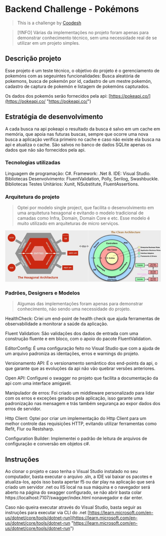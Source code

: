 # Backend Challenge - Pokémons
>  This is a challenge by [Coodesh](https://coodesh.com/)

> [!INFO]
> Várias da implementações no projeto foram apenas para demonstrar conhecimento técnico, sem uma necessidade real de se utilizar em um projeto simples.

## Descrição projeto

Esse projeto é um teste técnico, o objetivo do projeto é o gerenciamento de pokemóns com as segeuintes funcionalidades: Busca aleatória de pokemons, busca de pokemón por id, cadastro de um mestre pokemón, cadastro de captura de pokemón e listagem de pokemóns capturados.

Os dados dos pokemós serão fornecidos pela api: [https://pokeapi.co/](https://pokeapi.co/ "https://pokeapi.co/")

## Estratégia de desenvolvimento

A cada busca na api pokeapi o resultado da busca é salvo em um cache em memória, que apoia nas futuras buscas, sempre que ocorre uma nova busca a aplicação verifica primeiro no cache e caso não existe ela busca na api e atualiza o cache.
São salvos no banco de dados SQLite apenas os dados que não são fornecidos pela api.

### Tecnologias utilizadas
 
Linguagem de programação: C#.
Framework: .Net 8.
IDE: Visual Studio.
Bibliotecas Desenvolvimento: FluentValidation, Polly, Serilog, Swashbuckle.
Bibliotecas Testes Unitários: Xunit, NSubstitute, FluentAssertions.

### Arquitetura do projeto
 
 >  Optei por modelo single project, que facilita o desenvolvimento em uma arquitetura hexagonal e evitando o modelo tradicional de camadas como Infra, Domain, Domain Core e etc. Esse modelo é muito utilizado em arquiteturas de micro serviços.

 ![Arquitetua hexagonal](img/image.png)


 ### Padrões, Designers e Modelos
 
 >  Algumas das implementações foram apenas para demonstrar conhecimento, não sendo uma necessidade do projeto. 

HealthCheck: Criei um end-point de health check que ajuda ferramentas de observabilidade a monitorar a saúde da aplicação.

Fluent Validation: São validações dos dados de entrada com uma construção fluente e em bloco, com o apoio do pacote FluentValidation.

EditorConfig: É uma configuração feito no Visual Studio que com a ajuda de um arquivo padroniza as identações, erros e warnings do projeto.

Versionamento API: É o versionamento semântico dos end-points da api, o que garante que as evoluções da api não vão quebrar versões anteriores.

Open API: Configurei o swagger no projeto que facilita a documentação da api com uma interface amigavél.

Manipulador de erros: Foi criado um middleware personalizado para lidar com os erros e exceções gerados pela aplicação, isso garante uma padronização nas mensagem e trás também segurança ao expor dados dos erros de servidor.

Http Client: Optei por criar um implementação do Http Client para um melhor controle das requisições HTTP, evitando utilizar ferramentas como Refit, Flur ou Restsharp.

Configuration Builder: Implementei o padrão de leitura de arquivos de configuração e conversão em objetos c#.


## Instruções

Ao clonar o projeto e caso tenha o Visual Studio instalado no seu computador, basta executar o arquivo .sln, a IDE vai baixar os pacotes e atualiza-los, após isso basta apertar f5 ou dar play na aplicação que será criado um servidor .net ou IIS local na sua máquina e o navegador será aberto na página do swagger configurado, se não abrir basta colar https://localhost:7107/swagger/index.html nonavegador e dar enter.

Caso não queira executar através do Visual Studio, basta seguir as instruções para executar via CLI do .net 
 [https://learn.microsoft.com/en-us/dotnet/core/tools/dotnet-run](https://learn.microsoft.com/en-us/dotnet/core/tools/dotnet-run "https://learn.microsoft.com/en-us/dotnet/core/tools/dotnet-run")

